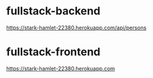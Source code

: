 # fullstack-backend

https://stark-hamlet-22380.herokuapp.com/api/persons

# fullstack-frontend

https://stark-hamlet-22380.herokuapp.com
